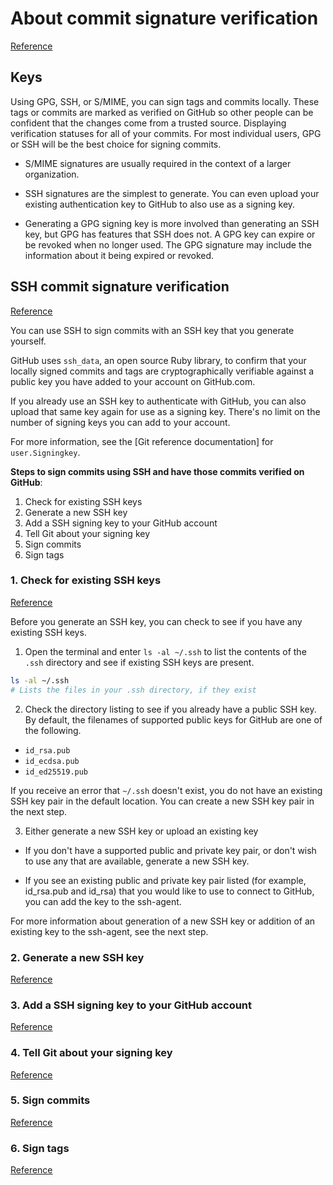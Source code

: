 # About commit signature verification

[Reference][about_commit_sign_verif]

## Keys

Using GPG, SSH, or S/MIME, you can sign tags and commits locally. These tags or commits are marked
as verified on GitHub so other people can be confident that the changes come from a trusted source.
Displaying verification statuses for all of your commits. For most individual users, GPG or SSH
will be the best choice for signing commits.

* S/MIME signatures are usually required in the context of a larger organization. 

* SSH signatures are the simplest to generate. You can even upload your existing authentication key
  to GitHub to also use as a signing key. 

* Generating a GPG signing key is more involved than generating an SSH key, but GPG has features
  that SSH does not. A GPG key can expire or be revoked when no longer used. The GPG signature may
  include the information about it being expired or revoked.

<!-- Is this important? saving for later -->
<!-- Depending on whether you have enabled vigilant mode, commits and tags have the following verification statuses: -->
<!-- * Verified - the commit is signed and the signature was successfully verified -->
<!-- * Unverified - the commit is signed but the signature could not be verified -->
<!-- * No verification status - the commit is not signed -->
<!-- By default vigilant mode is not enabled. For information on how to enable vigilant mode, see [Displaying verification statuses][] for all of your commits. -->
<!-- [Displaying verification statuses]: https://docs.github.com/en/authentication/managing-commit-signature-verification/displaying-verification-statuses-for-all-of-your-commits -->


<!-- ≈≈≈≈≈≈≈≈≈≈≈≈≈≈≈≈≈≈≈≈≈≈≈≈≈≈≈≈≈≈≈≈≈≈≈≈≈≈≈≈≈≈≈***≈≈≈≈≈≈≈≈≈≈≈≈≈≈≈≈≈≈≈≈≈≈≈≈≈≈≈≈≈≈≈≈≈≈≈≈≈≈≈≈≈≈≈≈≈ -->
## SSH commit signature verification

[Reference][ssh_commit_sign_verif]

You can use SSH to sign commits with an SSH key that you generate yourself. 

GitHub uses `ssh_data`, an open source Ruby library, to confirm that your locally signed commits and
tags are cryptographically verifiable against a public key you have added to your account on
GitHub.com.

If you already use an SSH key to authenticate with GitHub, you can also upload that same key again
for use as a signing key. There's no limit on the number of signing keys you can add to your
account.

For more information, see the [Git reference documentation] for `user.Signingkey`.

**Steps to sign commits using SSH and have those commits verified on GitHub**:

1. Check for existing SSH keys
2. Generate a new SSH key
3. Add a SSH signing key to your GitHub account
4. Tell Git about your signing key
5. Sign commits
6. Sign tags

### 1. Check for existing SSH keys

[Reference][step_1]

Before you generate an SSH key, you can check to see if you have any existing SSH keys.

1. Open the terminal and enter `ls -al ~/.ssh` to list the contents of the `.ssh` directory and see
if existing SSH keys are present.

```Bash
ls -al ~/.ssh
# Lists the files in your .ssh directory, if they exist
```

2. Check the directory listing to see if you already have a public SSH key. By default, the
filenames of supported public keys for GitHub are one of the following.

* `id_rsa.pub`
* `id_ecdsa.pub`
* `id_ed25519.pub`

If you receive an error that `~/.ssh` doesn't exist, you do not have an existing SSH key pair in the
default location. You can create a new SSH key pair in the next step.

3. Either generate a new SSH key or upload an existing key

* If you don't have a supported public and private key pair, or don't wish to use any that are
  available, generate a new SSH key.

* If you see an existing public and private key pair listed (for example, id_rsa.pub and id_rsa)
  that you would like to use to connect to GitHub, you can add the key to the ssh-agent.

For more information about generation of a new SSH key or addition of an existing key to the
ssh-agent, see the next step.


<!-- ≈≈≈≈≈≈≈≈≈≈≈≈≈≈≈≈≈≈≈≈≈≈≈≈≈≈≈≈≈≈≈≈≈≈≈≈≈≈≈≈≈ -->
### 2. Generate a new SSH key

[Reference][step_2]



<!-- ≈≈≈≈≈≈≈≈≈≈≈≈≈≈≈≈≈≈≈≈≈≈≈≈≈≈≈≈≈≈≈≈≈≈≈≈≈≈≈≈≈ -->
### 3. Add a SSH signing key to your GitHub account

[Reference][step_3]


<!-- ≈≈≈≈≈≈≈≈≈≈≈≈≈≈≈≈≈≈≈≈≈≈≈≈≈≈≈≈≈≈≈≈≈≈≈≈≈≈≈≈≈ -->
### 4. Tell Git about your signing key

[Reference][step_4]


<!-- ≈≈≈≈≈≈≈≈≈≈≈≈≈≈≈≈≈≈≈≈≈≈≈≈≈≈≈≈≈≈≈≈≈≈≈≈≈≈≈≈≈ -->
### 5. Sign commits

[Reference][step_5]


<!-- ≈≈≈≈≈≈≈≈≈≈≈≈≈≈≈≈≈≈≈≈≈≈≈≈≈≈≈≈≈≈≈≈≈≈≈≈≈≈≈≈≈ -->
### 6. Sign tags

[Reference][step_6]




<!-- ≈≈≈≈≈≈≈≈≈≈≈≈≈≈≈≈≈≈≈≈≈≈≈≈≈≈≈≈≈≈≈≈≈≈≈≈≈≈≈≈≈≈≈≈≈≈≈≈≈≈≈≈≈≈≈≈≈≈≈≈≈≈≈≈≈≈≈≈≈≈≈≈≈≈≈≈≈≈≈≈≈≈≈≈≈≈≈≈≈≈≈ -->
[about_commit_sign_verif]: https://docs.github.com/en/authentication/managing-commit-signature-verification/about-commit-signature-verification

[ssh_commit_sign_verif]: https://docs.github.com/en/authentication/managing-commit-signature-verification/about-commit-signature-verification#ssh-commit-signature-verification

[step_1]: https://docs.github.com/en/authentication/connecting-to-github-with-ssh/checking-for-existing-ssh-keys

[step_2]: https://docs.github.com/en/authentication/connecting-to-github-with-ssh/generating-a-new-ssh-key-and-adding-it-to-the-ssh-agent

[step_3]: https://docs.github.com/en/authentication/connecting-to-github-with-ssh/adding-a-new-ssh-key-to-your-github-account

[step_4]: https://docs.github.com/en/authentication/managing-commit-signature-verification/telling-git-about-your-signing-key

[step_5]: https://docs.github.com/en/authentication/managing-commit-signature-verification/signing-commits

[step_6]: https://docs.github.com/en/authentication/managing-commit-signature-verification/signing-tags

<!-- Further -->
<!-- consider reading all this -->
<!-- https://docs.github.com/en/authentication/connecting-to-github-with-ssh/about-ssh -->


<!-- probably delete -->
<!-- first link reviewed https://docs.github.com/en/authentication/managing-commit-signature-verification -->
